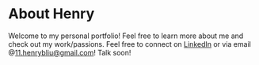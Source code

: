 # About Henry

Welcome to my personal portfolio! Feel free to learn more about me and check out my work/passions. Feel free to connect on [LinkedIn](https://www.linkedin.com/in/henrybliu/) or via email @[11.henrybliu@gmail.com](11.henrybliu@gmail.com)! Talk soon!